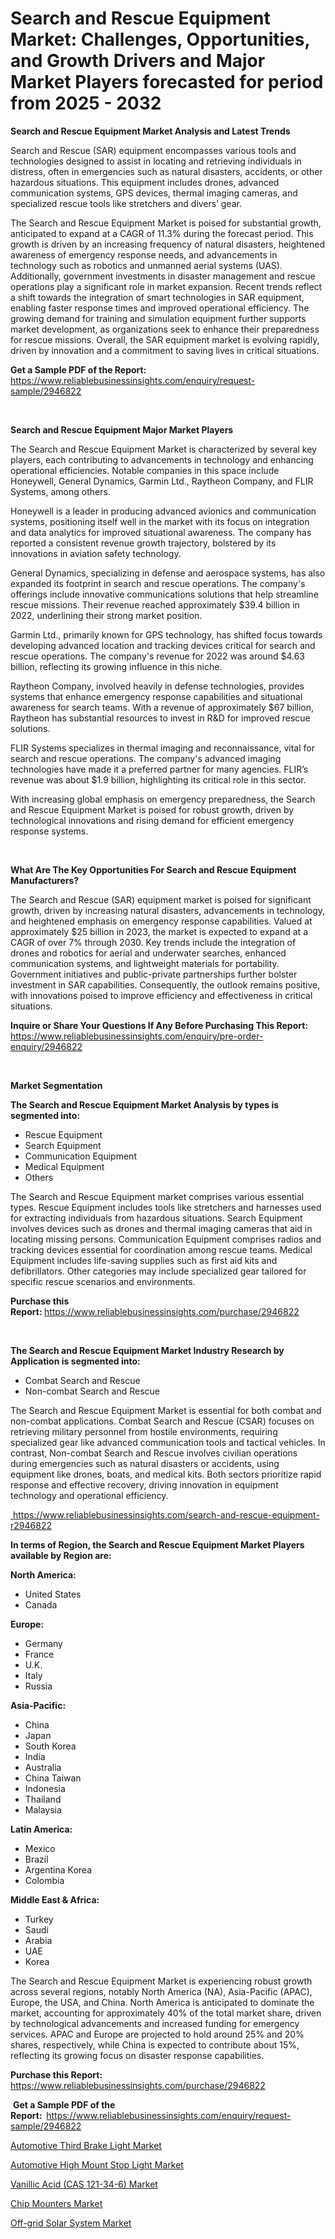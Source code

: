 <p><h1>Search and Rescue Equipment Market: Challenges, Opportunities, and Growth Drivers and Major Market Players forecasted for period from 2025 - 2032</h1></p><p><strong>Search and Rescue Equipment Market Analysis and Latest Trends</strong></p>
<p><p>Search and Rescue (SAR) equipment encompasses various tools and technologies designed to assist in locating and retrieving individuals in distress, often in emergencies such as natural disasters, accidents, or other hazardous situations. This equipment includes drones, advanced communication systems, GPS devices, thermal imaging cameras, and specialized rescue tools like stretchers and divers’ gear. </p><p>The Search and Rescue Equipment Market is poised for substantial growth, anticipated to expand at a CAGR of 11.3% during the forecast period. This growth is driven by an increasing frequency of natural disasters, heightened awareness of emergency response needs, and advancements in technology such as robotics and unmanned aerial systems (UAS). Additionally, government investments in disaster management and rescue operations play a significant role in market expansion. Recent trends reflect a shift towards the integration of smart technologies in SAR equipment, enabling faster response times and improved operational efficiency. The growing demand for training and simulation equipment further supports market development, as organizations seek to enhance their preparedness for rescue missions. Overall, the SAR equipment market is evolving rapidly, driven by innovation and a commitment to saving lives in critical situations.</p></p>
<p><strong>Get a Sample PDF of the Report:&nbsp;</strong> <a href="https://www.reliablebusinessinsights.com/enquiry/request-sample/2946822?utm_campaign=84&utm_medium=2&utm_source=Github&utm_content=ia&utm_term=12032025&utm_id=search-and-rescue-equipment">https://www.reliablebusinessinsights.com/enquiry/request-sample/2946822</a></p>
<p>&nbsp;</p>
<p><strong>Search and Rescue Equipment Major Market Players</strong></p>
<p><p>The Search and Rescue Equipment Market is characterized by several key players, each contributing to advancements in technology and enhancing operational efficiencies. Notable companies in this space include Honeywell, General Dynamics, Garmin Ltd., Raytheon Company, and FLIR Systems, among others.</p><p>Honeywell is a leader in producing advanced avionics and communication systems, positioning itself well in the market with its focus on integration and data analytics for improved situational awareness. The company has reported a consistent revenue growth trajectory, bolstered by its innovations in aviation safety technology.</p><p>General Dynamics, specializing in defense and aerospace systems, has also expanded its footprint in search and rescue operations. The company's offerings include innovative communications solutions that help streamline rescue missions. Their revenue reached approximately $39.4 billion in 2022, underlining their strong market position.</p><p>Garmin Ltd., primarily known for GPS technology, has shifted focus towards developing advanced location and tracking devices critical for search and rescue operations. The company's revenue for 2022 was around $4.63 billion, reflecting its growing influence in this niche.</p><p>Raytheon Company, involved heavily in defense technologies, provides systems that enhance emergency response capabilities and situational awareness for search teams. With a revenue of approximately $67 billion, Raytheon has substantial resources to invest in R&D for improved rescue solutions.</p><p>FLIR Systems specializes in thermal imaging and reconnaissance, vital for search and rescue operations. The company's advanced imaging technologies have made it a preferred partner for many agencies. FLIR’s revenue was about $1.9 billion, highlighting its critical role in this sector.</p><p>With increasing global emphasis on emergency preparedness, the Search and Rescue Equipment Market is poised for robust growth, driven by technological innovations and rising demand for efficient emergency response systems.</p></p>
<p>&nbsp;</p>
<p><strong>What Are The Key Opportunities For Search and Rescue Equipment Manufacturers?</strong></p>
<p><p>The Search and Rescue (SAR) equipment market is poised for significant growth, driven by increasing natural disasters, advancements in technology, and heightened emphasis on emergency response capabilities. Valued at approximately $25 billion in 2023, the market is expected to expand at a CAGR of over 7% through 2030. Key trends include the integration of drones and robotics for aerial and underwater searches, enhanced communication systems, and lightweight materials for portability. Government initiatives and public-private partnerships further bolster investment in SAR capabilities. Consequently, the outlook remains positive, with innovations poised to improve efficiency and effectiveness in critical situations.</p></p>
<p><strong>Inquire or Share Your Questions If Any Before Purchasing This Report:</strong> <a href="https://www.reliablebusinessinsights.com/enquiry/pre-order-enquiry/2946822?utm_campaign=84&utm_medium=2&utm_source=Github&utm_content=ia&utm_term=12032025&utm_id=search-and-rescue-equipment">https://www.reliablebusinessinsights.com/enquiry/pre-order-enquiry/2946822</a></p>
<p>&nbsp;</p>
<p><strong>Market Segmentation</strong></p>
<p><strong>The Search and Rescue Equipment Market Analysis by types is segmented into:</strong></p>
<p><ul><li>Rescue Equipment</li><li>Search Equipment</li><li>Communication Equipment</li><li>Medical Equipment</li><li>Others</li></ul></p>
<p><p>The Search and Rescue Equipment market comprises various essential types. Rescue Equipment includes tools like stretchers and harnesses used for extracting individuals from hazardous situations. Search Equipment involves devices such as drones and thermal imaging cameras that aid in locating missing persons. Communication Equipment comprises radios and tracking devices essential for coordination among rescue teams. Medical Equipment includes life-saving supplies such as first aid kits and defibrillators. Other categories may include specialized gear tailored for specific rescue scenarios and environments.</p></p>
<p><strong>Purchase this Report:&nbsp;</strong><a href="https://www.reliablebusinessinsights.com/purchase/2946822?utm_campaign=84&utm_medium=2&utm_source=Github&utm_content=ia&utm_term=12032025&utm_id=search-and-rescue-equipment">https://www.reliablebusinessinsights.com/purchase/2946822</a></p>
<p>&nbsp;</p>
<p><strong>The Search and Rescue Equipment Market Industry Research by Application is segmented into:</strong></p>
<p><ul><li>Combat Search and Rescue</li><li>Non-combat Search and Rescue</li></ul></p>
<p><p>The Search and Rescue Equipment Market is essential for both combat and non-combat applications. Combat Search and Rescue (CSAR) focuses on retrieving military personnel from hostile environments, requiring specialized gear like advanced communication tools and tactical vehicles. In contrast, Non-combat Search and Rescue involves civilian operations during emergencies such as natural disasters or accidents, using equipment like drones, boats, and medical kits. Both sectors prioritize rapid response and effective recovery, driving innovation in equipment technology and operational efficiency.</p></p>
<p><a href="https://www.reliablebusinessinsights.com/search-and-rescue-equipment-r2946822?utm_campaign=84&utm_medium=2&utm_source=Github&utm_content=ia&utm_term=12032025&utm_id=search-and-rescue-equipment">&nbsp;https://www.reliablebusinessinsights.com/search-and-rescue-equipment-r2946822</a></p>
<p><strong>In terms of Region, the Search and Rescue Equipment Market Players available by Region are:</strong></p>
<p>
    <p> <strong> North America: </strong>
        <ul>
            <li>United States</li>
            <li>Canada</li>
        </ul>
        </p> 
    <p> <strong> Europe: </strong>
        <ul>
            <li>Germany</li>
            <li>France</li>
            <li>U.K.</li>
            <li>Italy</li>
            <li>Russia</li>
        </ul>
        </p> 
    <p> <strong> Asia-Pacific: </strong>
        <ul>
            <li>China</li>
            <li>Japan</li>
            <li>South Korea</li>
            <li>India</li>
            <li>Australia</li>
            <li>China Taiwan</li>
            <li>Indonesia</li>
            <li>Thailand</li>
            <li>Malaysia</li>
        </ul>
        </p> 
    <p> <strong> Latin America: </strong>
        <ul>
            <li>Mexico</li>
            <li>Brazil</li>
            <li>Argentina Korea</li>
            <li>Colombia</li>
        </ul>
        </p> 
    <p> <strong> Middle East & Africa: </strong>
        <ul>
            <li>Turkey</li>
            <li>Saudi</li>
            <li>Arabia</li>
            <li>UAE</li>
            <li>Korea</li>
        </ul>
    </p>
    </p>
<p><p>The Search and Rescue Equipment Market is experiencing robust growth across several regions, notably North America (NA), Asia-Pacific (APAC), Europe, the USA, and China. North America is anticipated to dominate the market, accounting for approximately 40% of the total market share, driven by technological advancements and increased funding for emergency services. APAC and Europe are projected to hold around 25% and 20% shares, respectively, while China is expected to contribute about 15%, reflecting its growing focus on disaster response capabilities.</p></p>
<p><strong>Purchase this Report: </strong><a href="https://www.reliablebusinessinsights.com/purchase/2946822?utm_campaign=84&utm_medium=2&utm_source=Github&utm_content=ia&utm_term=12032025&utm_id=search-and-rescue-equipment">https://www.reliablebusinessinsights.com/purchase/2946822</a></p>
<p>&nbsp;<strong>Get a Sample PDF of the Report:&nbsp;&nbsp;</strong><a href="https://www.reliablebusinessinsights.com/enquiry/request-sample/2946822?utm_campaign=84&utm_medium=2&utm_source=Github&utm_content=ia&utm_term=12032025&utm_id=search-and-rescue-equipment">https://www.reliablebusinessinsights.com/enquiry/request-sample/2946822</a></p>
<p><strong></strong></p>
<p><p><a href="https://github.com/hedbomkrahe/Market-Research-Report-List-1/blob/main/automotive-third-brake-light-market.md?utm_campaign=84&utm_medium=2&utm_source=Github&utm_content=ia&utm_term=12032025&utm_id=search-and-rescue-equipment">Automotive Third Brake Light Market</a></p><p><a href="https://github.com/lateshab69/Market-Research-Report-List-1/blob/main/automotive-high-mount-stop-light-market.md?utm_campaign=84&utm_medium=2&utm_source=Github&utm_content=ia&utm_term=12032025&utm_id=search-and-rescue-equipment">Automotive High Mount Stop Light Market</a></p><p><a href="https://github.com/darenph8er/Market-Research-Report-List-1/blob/main/vanillic-acid-cas-121-34-6-market.md?utm_campaign=84&utm_medium=2&utm_source=Github&utm_content=ia&utm_term=12032025&utm_id=search-and-rescue-equipment">Vanillic Acid (CAS 121-34-6) Market</a></p><p><a href="https://github.com/ElviraLeka1962/Market-Research-Report-List-1/blob/main/chip-mounters-market.md?utm_campaign=84&utm_medium=2&utm_source=Github&utm_content=ia&utm_term=12032025&utm_id=search-and-rescue-equipment">Chip Mounters Market</a></p><p><a href="https://github.com/rosalinebhakta48/Market-Research-Report-List-1/blob/main/off-grid-solar-system-market.md?utm_campaign=84&utm_medium=2&utm_source=Github&utm_content=ia&utm_term=12032025&utm_id=search-and-rescue-equipment">Off-grid Solar System Market</a></p></p>